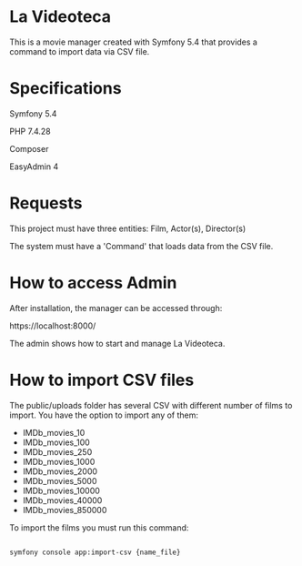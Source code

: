 # La Videoteca

This is a movie manager created with Symfony 5.4 that provides a command to import data via CSV file.  

# Specifications

Symfony 5.4

PHP 7.4.28

Composer

EasyAdmin 4

# Requests

This project must have three entities: Film, Actor(s), Director(s)

The system must have a 'Command' that loads data from the CSV file.

# How to access Admin

After installation, the manager can be accessed through:

https://localhost:8000/

The admin shows how to start and manage La Videoteca.

# How to import CSV files

The public/uploads folder has several CSV with different number of films to import. You have the option to import any of them:

- IMDb_movies_10 
- IMDb_movies_100 
- IMDb_movies_250
- IMDb_movies_1000
- IMDb_movies_2000
- IMDb_movies_5000
- IMDb_movies_10000
- IMDb_movies_40000
- IMDb_movies_850000

To import the films you must run this command:

```sh

symfony console app:import-csv {name_file}

```
